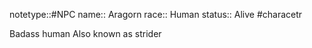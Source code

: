 notetype::#NPC
name:: Aragorn
race:: Human
status:: Alive
#characetr

Badass human
Also known as strider